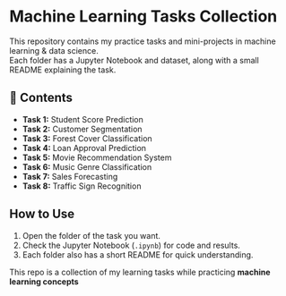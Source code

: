 # Machine Learning Tasks Collection

This repository contains my practice tasks and mini-projects in machine learning & data science.  
Each folder has a Jupyter Notebook and dataset, along with a small README explaining the task.  

## 📂 Contents
- **Task 1:** Student Score Prediction  
- **Task 2:** Customer Segmentation  
- **Task 3:** Forest Cover Classification  
- **Task 4:** Loan Approval Prediction  
- **Task 5:** Movie Recommendation System  
- **Task 6:** Music Genre Classification  
- **Task 7:** Sales Forecasting  
- **Task 8:** Traffic Sign Recognition  

## How to Use
1. Open the folder of the task you want.  
2. Check the Jupyter Notebook (`.ipynb`) for code and results.  
3. Each folder also has a short README for quick understanding.  


This repo is a collection of my learning tasks while practicing **machine learning concepts** 
